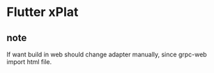 # Flutter xPlat

## note

If want build in web should change adapter manually, since grpc-web import html file.

